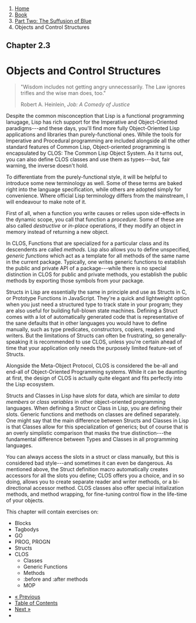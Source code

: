 <ol class="breadcrumb">
  <li><a href="/">Home</a></li>
  <li><a href="/book/">Book</a></li>
  <li><a href="/book/2-0-0-overview/">Part Two: The Suffusion of Blue</a></li>
  <li class="active">Objects and Control Structures</li>
</ol>

## Chapter 2.3

# Objects and Control Structures

> "Wisdom includes not getting angry unnecessarily. The Law ignores trifles and the wise man does, too."
> <footer>Robert A. Heinlein, <em>Job: A Comedy of Justice</em></footer>

Despite the common misconception that Lisp is a functional programming lanugage, Lisp has rich support for the Imperative and Object-Oriented paradigms---and these days, you'll find more fully Object-Oriented Lisp applications and libraries than purely-functional ones. While the tools for Imperative and Procedural programming are included alongside all the other standard features of Common Lisp, Object-oriented programming is encapsulated by CLOS: The Common Lisp Object System. As it turns out, you can also define CLOS classes and use them as types---but, fair warning, the inverse doesn't hold.

To differentiate from the purely-functional style, it will be helpful to introduce some new terminology as well.  Some of these terms are baked right into the language specification, while others are adopted simply for convenience.  Where official Lisp terminology differs from the mainstream, I will endeavour to make note of it.

First of all, when a function you write causes or relies upon side-effects in the dynamic scope, you call that function a *procedure*.  Some of these are also called *destructive* or *in-place* operations, if they modify an object in memory instead of returning a new object.

In CLOS, Functions that are specialized for a particular class and its descendents are called *methods*.  Lisp also allows you to define unspecified, *generic functions* which act as a template for all methods of the same name in the current package.  Typically, one writes generic functions to establish the public and private API of a package---while there is no special distinction in CLOS for public and private methods, you establish the public methods by exporting those symbols from your package.

Structs in Lisp are essentially the same in principle and use as Structs in C, or Prototype Functions in JavaScript.  They're a quick and lightweight option when you just need a structured type to track state in your program; they are also useful for building full-blown state machines.  Defining a Struct comes with a lot of automatically generated code that is representative of the sane defaults that in other languages you would have to define manually, such as type predicates, constructors, copiers, readers and writers.  But the limitations of Structs can often be frustrating, so generally-speaking it is recommended to use CLOS, unless you're certain ahead of time that your application only needs the purposely limited feature-set of Structs.

Alongside the Meta-Object Protocol, CLOS is considered the be-all and end-all of Object-Oriented Programming systems.  While it can be daunting at first, the design of CLOS is actually quite elegant and fits perfectly into the Lisp ecosystem.

Structs and Classes in Lisp have *slots* for data, which are similar to *data members* or *class variables* in other object-oriented programming languages.  When defining a Struct or Class in Lisp, you are defining their slots. Generic functions and methods on classes are defined separately.  One might say that the main difference between Structs and Classes in Lisp is that Classes allow for this specialization of generics; but of course that is an overly simplistic comparison that masks the true distinction---the fundamental difference between Types and Classes in all programming languages.

You can always access the slots in a struct or class manually, but this is considered bad style---and sometimes it can even be dangerous.  As mentioned above, the Struct definition macro automatically creates accessors for all the slots you define; CLOS offers you a choice, and in so doing, allows you to create separate reader and writer methods, or a bi-directional accessor method.  CLOS classes also offer special initialization methods, and method wrapping, for fine-tuning control flow in the life-time of your objects.

This chapter will contain exercises on:

* Blocks
* Tagbodys
* GO
* PROG, PROGN
* Structs
* CLOS
    * Classes
    * Generic Functions
    * Methods
    * :before and :after methods
    * MOP

<ul class="pager">
  <li class="previous"><a href="/book/2-02-0-regex/">&laquo; Previous</a></li>
  <li><a href="/book/">Table of Contents</a></li>
  <li class="next"><a href="/book/2-04-0-data-persistence/">Next &raquo;</a><li>
</ul>
